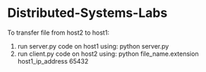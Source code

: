 # Distributed-Systems-Labs

To transfer file from host2 to host1:
1. run server.py code on host1 using: python server.py
2. run client.py code on host2 using: python file_name.extension host1_ip_address 65432

